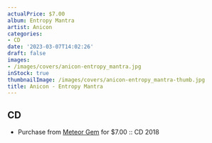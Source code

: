 ```yaml
---
actualPrice: $7.00
album: Entropy Mantra
artist: Anicon
categories:
- CD
date: '2023-03-07T14:02:26'
draft: false
images:
- /images/covers/anicon-entropy_mantra.jpg
inStock: true
thumbnailImage: /images/covers/anicon-entropy_mantra-thumb.jpg
title: Anicon - Entropy Mantra
---
```


## CD
* Purchase from [Meteor Gem](https://meteor-gem.com/products/anicon-entropy-mantra-cd) for $7.00 :: CD 2018
